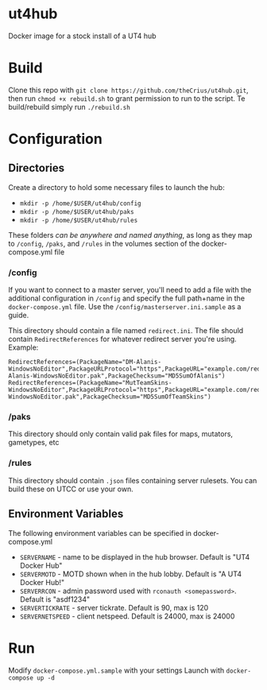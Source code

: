 # ut4hub
Docker image for a stock install of a UT4 hub

# Build
Clone this repo with `git clone https://github.com/theCrius/ut4hub.git`, then run `chmod +x rebuild.sh` to grant permission to run to the script. Te build/rebuild simply run `./rebuild.sh`

# Configuration 

## Directories
Create a directory to hold some necessary files to launch the hub:

- `mkdir -p /home/$USER/ut4hub/config` 
- `mkdir -p /home/$USER/ut4hub/paks`
- `mkdir -p /home/$USER/ut4hub/rules`

These folders *can be anywhere and named anything*, as long as they map to `/config`, `/paks`, and `/rules` in the volumes section of the docker-compose.yml file

### /config

If you want to connect to a master server, you'll need to add a file with the additional configuration in `/config` and specify the full path+name in the `docker-compose.yml` file. Use the `/config/masterserver.ini.sample` as a guide.


This directory should contain a file named `redirect.ini`. The file should contain `RedirectReferences` for whatever redirect server you're using. Example:

```
RedirectReferences=(PackageName="DM-Alanis-WindowsNoEditor",PackageURLProtocol="https",PackageURL="example.com/redirect/DM-Alanis-WindowsNoEditor.pak",PackageChecksum="MD5SumOfAlanis")
RedirectReferences=(PackageName="MutTeamSkins-WindowsNoEditor",PackageURLProtocol="https",PackageURL="example.com/redirect/MutTeamSkins-WindowsNoEditor.pak",PackageChecksum="MD5SumOfTeamSkins")
```

### /paks

This directory should only contain valid pak files for maps, mutators, gametypes, etc

### /rules

This directory should contain `.json` files containing server rulesets. You can build these on UTCC or use your own.

## Environment Variables

The following environment variables can be specified in docker-compose.yml

- `SERVERNAME` - name to be displayed in the hub browser. Default is "UT4 Docker Hub"
- `SERVERMOTD` - MOTD shown when in the hub lobby. Default is "A UT4 Docker Hub!"
- `SERVERRCON` - admin password used with `rconauth <somepassword>`. Default is "asdf1234"
- `SERVERTICKRATE` - server tickrate. Default is 90, max is 120
- `SERVERNETSPEED` - client netspeed. Default is 24000, max is 24000

# Run
Modify `docker-compose.yml.sample` with your settings 
Launch with `docker-compose up -d`

